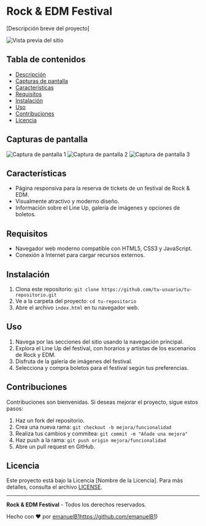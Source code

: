 # Rock & EDM Festival

[Descripción breve del proyecto]

![Vista previa del sitio](url_de_la_imagen)

## Tabla de contenidos

- [Descripción](#rock--edm-festival)
- [Capturas de pantalla](#capturas-de-pantalla)
- [Características](#características)
- [Requisitos](#requisitos)
- [Instalación](#instalación)
- [Uso](#uso)
- [Contribuciones](#contribuciones)
- [Licencia](#licencia)

## Capturas de pantalla

![Captura de pantalla 1](captura1.png)
![Captura de pantalla 2](captura2.png)
![Captura de pantalla 3](captura3.png)

## Características

- Página responsiva para la reserva de tickets de un festival de Rock & EDM.
- Visualmente atractivo y moderno diseño.
- Información sobre el Line Up, galería de imágenes y opciones de boletos.

## Requisitos

- Navegador web moderno compatible con HTML5, CSS3 y JavaScript.
- Conexión a Internet para cargar recursos externos.

## Instalación

1. Clona este repositorio: `git clone https://github.com/tu-usuario/tu-repositorio.git`
2. Ve a la carpeta del proyecto: `cd tu-repositorio`
3. Abre el archivo `index.html` en tu navegador web.

## Uso

1. Navega por las secciones del sitio usando la navegación principal.
2. Explora el Line Up del festival, con horarios y artistas de los escenarios de Rock y EDM.
3. Disfruta de la galería de imágenes del festival.
4. Selecciona y compra boletos para el festival según tus preferencias.

## Contribuciones

Contribuciones son bienvenidas. Si deseas mejorar el proyecto, sigue estos pasos:

1. Haz un fork del repositorio.
2. Crea una nueva rama: `git checkout -b mejora/funcionalidad`
3. Realiza tus cambios y commitea: `git commit -m "Añade una mejora"`
4. Haz push a la rama: `git push origin mejora/funcionalidad`
5. Abre un pull request en GitHub.

## Licencia

Este proyecto está bajo la Licencia [Nombre de la Licencia]. Para más detalles, consulta el archivo [LICENSE](LICENSE).

---

**Rock & EDM Festival** - Todos los derechos reservados.

Hecho con ❤️ por [emanuelB1](https://github.com/emanuelB1)https://github.com/emanuelB1)

